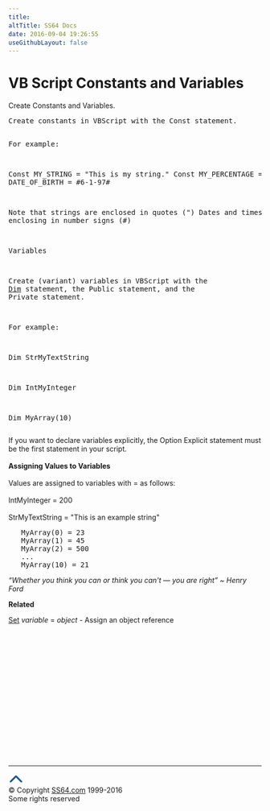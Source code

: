 ```yaml
---
title:
altTitle: SS64 Docs
date: 2016-09-04 19:26:55
useGithubLayout: false
---
```

<!-- #BeginLibraryItem "/Library/head_vbsyntax.lbi" --><!-- #EndLibraryItem --><h1>VB Script Constants and Variables</h1> 
<p>Create Constants and Variables.</p>
<pre>Create constants in VBScript with the Const statement.

   For example: 
   
   Const MY_STRING = "This is my string."
   Const MY_PERCENTAGE = 75
   Const DATE_OF_BIRTH = #6-1-97#
   
   Note that strings are enclosed in quotes (")
   Dates and times are enclosing in number signs (#)

Variables
  
   Create (variant) variables in VBScript with the <a href="dim.html">Dim</a> statement,
   the Public statement, and the Private statement. 
   
   For example: 
   
   Dim StrMyTextString
   
   Dim IntMyInteger

   Dim MyArray(10)</pre>
<p>If you want to declare  variables explicitly, the <span class="code">Option Explicit</span> statement must be the first statement in your script.<br>
<b><br>
Assigning Values to Variables</b><br>
<br>
Values are assigned to variables with = as follows: <br>
<br>
IntMyInteger = 200<br>
<br>
StrMyTextString = "This is an example string"<br>
</p>
<pre>   MyArray(0) = 23
   MyArray(1) = 45
   MyArray(2) = 500
   ...
   MyArray(10) = 21</pre>
<p class="quote"><i>“Whether you think you can or think you can't — you are right” ~ Henry Ford</i></p>
<p><b>Related</b></p>
<p><a href="set.html">Set</a> <i>variable</i> = <i>object</i> - Assign an object reference</p>
<!-- #BeginLibraryItem "/Library/foot_vb.lbi" --><p><script async="" src="//pagead2.googlesyndication.com/pagead/js/adsbygoogle.js"></script>
<!-- VB300 -->
<ins class="adsbygoogle" style="display:inline-block;width:300px;height:250px" data-ad-client="ca-pub-6140977852749469" data-ad-slot="1683739502"></ins>
<script>
(adsbygoogle = window.adsbygoogle || []).push({});
</script></p>
<hr>
<div id="bl" class="footer"><a href="#"><img src="../images/top.png" width="30" height="22" alt="Back to the Top"></a></div>
<div id="br" class="footer, tagline">© Copyright <a href="http://ss64.com/">SS64.com</a> 1999-2016<br>
Some rights reserved</div><!-- #EndLibraryItem -->

